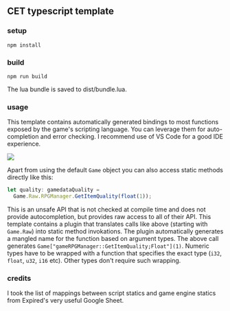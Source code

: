 
## CET typescript template

### setup
```
npm install
```


### build
```
npm run build
```
The lua bundle is saved to dist/bundle.lua.


### usage
This template contains automatically generated bindings to most functions exposed by the game's scripting language. You can leverage them for auto-completion and error checking.
I recommend use of VS Code for a good IDE experience.

<img src="https://media.giphy.com/media/XcWYom9J9l4ipCKLnq/giphy.gif">


Apart from using the default `Game` object you can also access static methods directly like this:
```ts
let quality: gamedataQuality =
  Game.Raw.RPGManager.GetItemQuality(float(1));
```
This is an unsafe API that is not checked at compile time and does not provide autocompletion, but provides raw access to all of their API. This template contains a plugin that translates calls like above (starting with `Game.Raw`) into static method invokations. The plugin automatically generates a mangled name for the function based on argument types. The above call generates `Game["gameRPGManager::GetItemQuality;Float"](1)`. Numeric types have to be wrapped with a function that specifies the exact type (`i32`, `float`, `u32`, `i16` etc). Other types don't require such wrapping.

### credits

I took the list of mappings between script statics and game engine statics from Expired's very useful Google Sheet.
